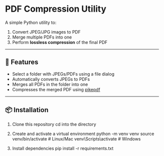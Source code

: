 # PDF Compression Utility

A simple Python utility to:
1. Convert JPEG/JPG images to PDF
2. Merge multiple PDFs into one
3. Perform **lossless compression** of the final PDF

---

## 🚀 Features
- Select a folder with JPEGs/PDFs using a file dialog
- Automatically converts JPEGs to PDFs
- Merges all PDFs in the folder into one
- Compresses the merged PDF using [pikepdf](https://pikepdf.readthedocs.io/)

---

## 📦 Installation
1. Clone this repository
   cd into the directory
   
2. Create and activate a virtual environment
   python -m venv venv
   source venv/bin/activate     # Linux/Mac
   venv\Scripts\activate        # Windows

3. Install dependencies
   pip install -r requirements.txt
